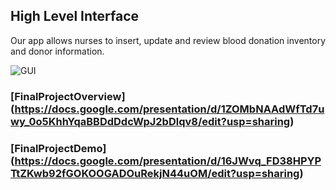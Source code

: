 ## High Level Interface  
Our app allows nurses to insert, update and review blood donation inventory and donor information.  

![GUI](https://user-images.githubusercontent.com/43226922/85644263-4e426d00-b64b-11ea-85db-7f835a765376.png)  

### [FinalProjectOverview] (https://docs.google.com/presentation/d/1ZOMbNAAdWfTd7uwy_0o5KhhYqaBBDdDdcWpJ2bDlqv8/edit?usp=sharing)  

### [FinalProjectDemo] (https://docs.google.com/presentation/d/16JWvq_FD38HPYPTtZKwb92fGOKOOGADOuRekjN44uOM/edit?usp=sharing)  
